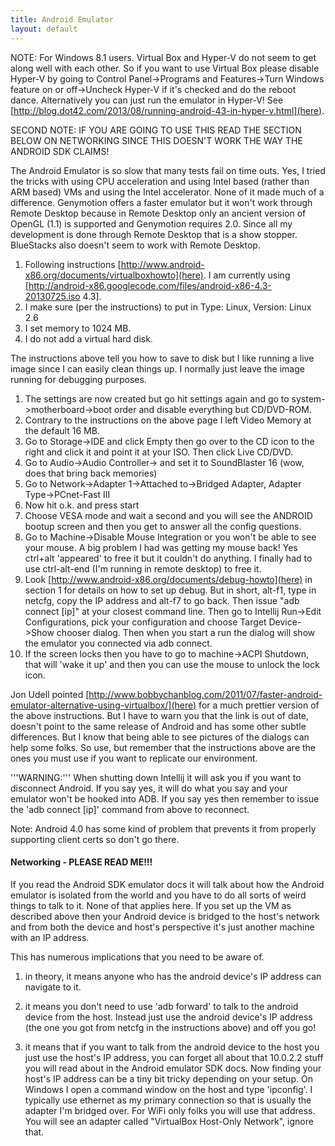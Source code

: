 ```yaml
---
title: Android Emulator
layout: default
---
```


NOTE: For Windows 8.1 users. Virtual Box and Hyper-V do not seem to get along well with each other. So if you want to use Virtual Box please disable Hyper-V by going to Control Panel->Programs and Features->Turn Windows feature on or off->Uncheck Hyper-V if it's checked and do the reboot dance.
Alternatively you can just run the emulator in Hyper-V! See [http://blog.dot42.com/2013/08/running-android-43-in-hyper-v.html](here).

SECOND NOTE: IF YOU ARE GOING TO USE THIS READ THE SECTION BELOW ON NETWORKING SINCE THIS DOESN'T WORK THE WAY THE ANDROID SDK CLAIMS!

The Android Emulator is so slow that many tests fail on time outs. Yes, I tried the tricks with using CPU acceleration and using Intel based (rather than ARM based) VMs and using the Intel accelerator. None of it made much of a difference. Genymotion offers a faster emulator but it won't work through Remote Desktop because in Remote Desktop only an ancient version of OpenGL (1.1) is supported and Genymotion requires 2.0. Since all my development is done through Remote Desktop that is a show stopper. BlueStacks also doesn't seem to work with Remote Desktop.

1. Following instructions [http://www.android-x86.org/documents/virtualboxhowto](here). I am currently using [http://android-x86.googlecode.com/files/android-x86-4.3-20130725.iso 4.3].
1. I make sure (per the instructions) to put in Type: Linux, Version: Linux 2.6 
1. I set memory to 1024 MB. 
1. I do not add a virtual hard disk. 

The instructions above tell you how to save to disk but I like running a live image since I can easily clean things up. I normally just leave the image running for debugging purposes.

1. The settings are now created but go hit settings again and go to system->motherboard->boot order and disable everything but CD/DVD-ROM. 
1. Contrary to the instructions on the above page I left Video Memory at the default 16 MB.
1. Go to Storage->IDE and click Empty then go over to the CD icon to the right and click it and point it at your ISO. Then click Live CD/DVD.
1. Go to Audio->Audio Controller-> and set it to SoundBlaster 16 (wow, does that bring back memories)
1. Go to Network->Adapter 1->Attached to->Bridged Adapter, Adapter Type->PCnet-Fast III
1. Now hit o.k. and press start
1. Choose VESA mode and wait a second and you will see the ANDROID bootup screen and then you get to answer all the config questions.
1. Go to Machine->Disable Mouse Integration or you won't be able to see your mouse. A big problem I had was getting my mouse back! Yes ctrl+alt 'appeared' to free it but it couldn't do anything. I finally had to use ctrl-alt-end (I'm running in remote desktop) to free it.
1. Look [http://www.android-x86.org/documents/debug-howto](here) in section 1 for details on how to set up debug. But in short, alt-f1, type in netcfg, copy the IP address and alt-f7 to go back. Then issue "adb connect [ip]" at your closest command line. Then go to Intellij Run->Edit Configurations, pick your configuration and choose Target Device->Show chooser dialog. Then when you start a run the dialog will show the emulator you connected via adb connect.
1. If the screen locks then you have to go to machine->ACPI Shutdown, that will 'wake it up' and then you can use the mouse to unlock the lock icon.

Jon Udell pointed [http://www.bobbychanblog.com/2011/07/faster-android-emulator-alternative-using-virtualbox/](here) for a much prettier version of the above instructions. But I have to warn you that the link is out of date, doesn't point to the same release of Android and has some other subtle differences. But I know that being able to see pictures of the dialogs can help some folks. So use, but remember that the instructions above are the ones you must use if you want to replicate our environment.

'''WARNING:''' When shutting down Intellij it will ask you if you want to disconnect Android. If you say yes, it will do what you say and your emulator won't be hooked into ADB. If you say yes then remember to issue the 'adb connect [ip]' command from above to reconnect.

Note: Android 4.0 has some kind of problem that prevents it from properly supporting client certs so don't go there.

#### Networking - PLEASE READ ME!!! 

If you read the Android SDK emulator docs it will talk about how the Android emulator is isolated from the world and you have to do all sorts of weird things to talk to it. None of that applies here. If you set up the VM as described above then your Android device is bridged to the host's network and from both the device and host's perspective it's just another machine with an IP address.

This has numerous implications that you need to be aware of.

1. in theory, it means anyone who has the android device's IP address can navigate to it.

1. it means you don't need to use 'adb forward' to talk to the android device from the host. Instead just use the android device's IP address (the one you got from netcfg in the instructions above) and off you go!

1. it means that if you want to talk from the android device to the host you just use the host's IP address, you can forget all about that 10.0.2.2 stuff you will read about in the Android emulator SDK docs. Now finding your host's IP address can be a tiny bit tricky depending on your setup. On Windows I open a command window on the host and type 'ipconfig'. I typically use ethernet as my primary connection so that is usually the adapter I'm bridged over. For WiFi only folks you will use that address. You will see an adapter called "VirtualBox Host-Only Network", ignore that.







